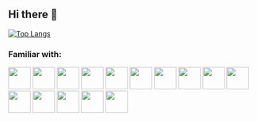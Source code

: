 ## Hi there 👋
[![Top Langs](https://github-readme-stats.vercel.app/api/top-langs/?username=forsaker686)](https://github.com/anuraghazra/github-readme-stats)
<h3>Familiar with:</h3>
<p align="left">
  <img src="https://cdn.jsdelivr.net/gh/devicons/devicon@latest/icons/php/php-original.svg" width="45" height="45"/>
  <img src="https://cdn.jsdelivr.net/gh/devicons/devicon@latest/icons/html5/html5-original.svg" width="45" height="45"/>
  <img src="https://cdn.jsdelivr.net/gh/devicons/devicon@latest/icons/css3/css3-original.svg" width="45" height="45"/>
  <img src="https://cdn.jsdelivr.net/gh/devicons/devicon@latest/icons/jquery/jquery-original-wordmark.svg" width="45" height="45"/>
  <img src="https://cdn.jsdelivr.net/gh/devicons/devicon@latest/icons/vuejs/vuejs-original.svg" width="45" height="45"/>
  <img src="https://cdn.jsdelivr.net/gh/devicons/devicon@latest/icons/javascript/javascript-original.svg" width="45" height="45"/>
  <img src="https://cdn.jsdelivr.net/gh/devicons/devicon@latest/icons/laravel/laravel-original.svg" width="45" height="45"/>
  <img src="https://cdn.jsdelivr.net/gh/devicons/devicon@latest/icons/csharp/csharp-original.svg" width="45" height="45"/>
  <img src="https://cdn.jsdelivr.net/gh/devicons/devicon@latest/icons/python/python-original.svg" width="45" height="45"/>
  <img src="https://cdn.jsdelivr.net/gh/devicons/devicon@latest/icons/kotlin/kotlin-original.svg" width="45" height="45"/>
  <img src="https://cdn.jsdelivr.net/gh/devicons/devicon@latest/icons/android/android-original.svg" width="45" height="45"/>
  <img src="https://cdn.jsdelivr.net/gh/devicons/devicon@latest/icons/jetpackcompose/jetpackcompose-original.svg" width="45" height="45"/>
  <img src="https://cdn.jsdelivr.net/gh/devicons/devicon@latest/icons/docker/docker-original.svg" width="45" height="45"/>
  <img src="https://cdn.jsdelivr.net/gh/devicons/devicon@latest/icons/mysql/mysql-original-wordmark.svg" width="45" height="45"/>
  <img src="https://cdn.jsdelivr.net/gh/devicons/devicon@latest/icons/microsoftsqlserver/microsoftsqlserver-original.svg" width="45" height="45"/>
</p>
          
          
<!--
**forsaker686/forsaker686** is a ✨ _special_ ✨ repository because its `README.md` (this file) appears on your GitHub profile.

Here are some ideas to get you started:

- 🔭 I’m currently working on ...
- 🌱 I’m currently learning ...
- 👯 I’m looking to collaborate on ...
- 🤔 I’m looking for help with ...
- 💬 Ask me about ...
- 📫 How to reach me: ...
- 😄 Pronouns: ...
- ⚡ Fun fact: ...
-->

